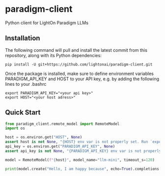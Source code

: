 # paradigm-client
Python client for LightOn Paradigm LLMs

## Installation

The following command will pull and install the latest commit from this repository, along with its Python dependencies:
```
pip install -U git+https://github.com/lightonai/paradigm-client.git
```

Once the package is installed, make sure to define environment variables PARADIGM_API_KEY and HOST to your API key, e.g. by adding the following lines to your .bashrc

```
export PARADIGM_API_KEY="<your api key>"
export HOST="<your host adress>"
```

## Quick Start

```python
from paradigm_client.remote_model import RemoteModel
import os

host = os.environ.get("HOST", None)
assert host is not None, "{HOST} env var is not properly set. Run `export HOST=<value>` in your shell or add it to your `.bashrc`"
api_key = os.environ.get("PARADIGM_API_KEY", None)
assert api_key is not None, "{PARADIGM_API_KEY} env var is not properly set. Run `export PARADIGM_API_KEY=<value>` in your shell or add it to your `.bashrc`"

model = RemoteModel(f"{host}", model_name="llm-mini", timeout_s=120)

print(model.create("Hello, I am happy because", echo=True).completions[0].output_text)
```
